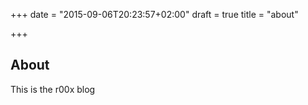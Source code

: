 +++
date = "2015-09-06T20:23:57+02:00"
draft = true
title = "about"

+++

## About

This is the r00x blog
